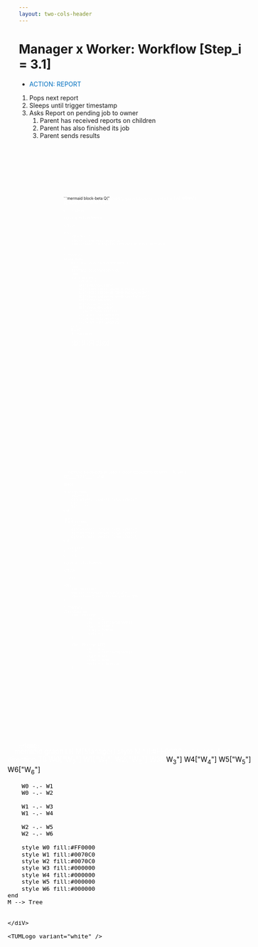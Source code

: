 ```yaml
---
layout: two-cols-header
---
```


# Manager x Worker: Workflow [Step_i = 3.1]

- <span style="color:#0070C0;font-style:bold;">ACTION: REPORT</span>

1. Pops next report
2. Sleeps until trigger timestamp
3. Asks Report on pending job to owner
    1. Parent has received reports on children 
    2. Parent has also finished its job
    3. Parent sends results

<div
    alt="StepQ"
    style="transform: scale(0.6)"
    class="absolute top--5 left-30% right-0 bottom-0"
>
```mermaid
block-beta
    Q("<font color=white>StepQ")
    space
    block:items
        columns 1
        A["<del>CONN</del>"] 
        B["<del>ROOT</del>"] 
        C["<del>RPRT</del>"] 
    end

    Q --> items

    style Q fill:#FF0000
```
</div>

<div
    alt="Pool"
    style="transform: scale(0.9)"
    class="absolute top-13% left-60% right-0 bottom-0"
>

```mermaid
block-beta
    M("<font color=white>Manager")
    space
    P("<font color=white>Pool ")
    space
    block:workers
        columns 3
        W0["W<sub>0</sub>"] 
        W1["<font color=white>W<sub>1</sub>"]
        W2["<font color=white>W<sub>2</sub>"]
        W3["<font color=white>W<sub>3</sub>"]
        W4["W<sub>4</sub>"]
        W5["W<sub>5</sub>"]
        W6["W<sub>6</sub>"]
        style P fill:#0070C0
        style W2 fill:#FF0000
        style W1 fill:#0070C0
        style W3 fill:#0070C0
    end
    M-->P
    P-->workers

    style M fill:#FF0000
    style P fill:#0070C0
```
</div>

<div
    alt="JobQ"
    style="transform: scale(0.6)"
    class="absolute top-18% left-30% right--1% bottom-0"
>
```mermaid
block-beta
    J("<font color=white>Jobs")
    space
    block:items
        columns 1
        A["<del>JP  </del>"] 
        B["____"] 
        X["____"] 
    end

    space

    block:pitems
        columns 1
        C["<del>JP: ./parent [args]</del>"] 
        D["____"] 
        Y["____"] 
    end

    space
    block:citems
        columns 1
        E["<del>JC0: ./child [args]</del>"] 
        F["<del>JC1: ./child [args]</del>"] 
        G["<del>JC2: ./child [args]</del>"] 
    end

    J --> items
    A --> C
    C --> E

    style J fill:#000000
```
</div>

::left::

<div 
    alt="Message"
    style="transform: scale(0.8)"
    class="absolute left-10% bottom-15%"
>

```mermaid
classDiagram
    class Message{
            +id   = 1
            +ts   = 1715280981565948
            +type = REPORT
            +flag = PARENT
            +data = [ ]
    }

    class Message_ACK{
            +id   = 1
            +ts   = 1715280981565948
            +type = ACK
            +flag = NONE
            +data = [ Results ]
    }
```

</div>

::right::

<div 
    alt="ManagerxWorker"
    style="transform: scale(1.1)"
    class="absolute bottom-13% right-16%"
>
```mermaid
graph LR 
    M[<font color=white>Manager]
    style M fill:#FF0000
    subgraph Tree
        direction TB
        W0["<font color=white>W<sub>2</sub>"]
        W1["<font color=white>W<sub>1</sub>"]
        W2["<font color=white>W<sub>3</sub>"]
        W3["<font color=black>W<sub>3</sub>"]
        W4["<font color=black>W<sub>4</sub>"]
        W5["<font color=black>W<sub>5</sub>"]
        W6["<font color=black>W<sub>6</sub>"]

        W0 -.- W1
        W0 -.- W2

        W1 -.- W3
        W1 -.- W4

        W2 -.- W5
        W2 -.- W6

        style W0 fill:#FF0000
        style W1 fill:#0070C0
        style W2 fill:#0070C0
        style W3 fill:#000000
        style W4 fill:#000000
        style W5 fill:#000000
        style W6 fill:#000000
    end
    M --> Tree
```

</diV>

<TUMLogo variant="white" />
